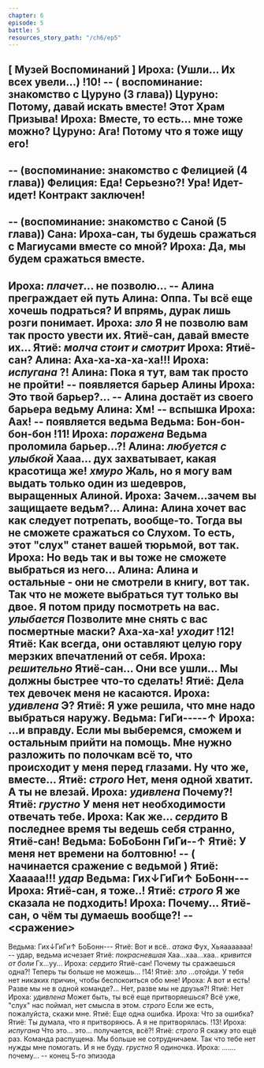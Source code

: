 ```yaml
---
chapter: 6
episode: 5
battle: 5
resources_story_path: "/ch6/ep5"
---
```

[ Музей Воспоминаний ]
Ироха: (Ушли... Их всех увели...)
!10!
-- ( воспоминание: знакомство с Цуруно (3 глава))
Цуруно: Потому, давай искать вместе! Этот Храм Призыва!
Ироха: Вместе, то есть... мне тоже можно?
Цуруно: Ага! Потому что я тоже ищу его!
--
-- (воспоминание: знакомство с Фелицией (4 глава))
Фелиция: Еда! Серьезно?! Ура! Идет-идет! Контракт заключен!
--
-- (воспоминание: знакомство с Саной (5 глава))
Сана: Ироха-сан, ты будешь сражаться с Магиусами вместе со мной?
Ироха: Да, мы будем сражаться вместе.
--
Ироха: *плачет*... не позволю...
-- Алина преграждает ей путь
Алина: Оппа. Ты всё еще хочешь подраться? И впрямь, дурак лишь розги понимает.
Ироха: *зло* Я не позволю вам так просто увести их. Ятиё-сан, давай вместе их...
Ятиё: *молча стоит и смотрит*
Ироха: Ятиё-сан?
Алина: Аха-ха-ха-ха-ха!!!
Ироха: *испугана* ?!
Алина: Пока я тут, вам так просто не пройти!
-- появляется барьер Алины
Ироха: Это твой барьер?...
-- Алина достаёт из своего барьера ведьму
Алина: Хм!
-- вспышка
Ироха: Аах!
-- появляется ведьма
Ведьма: Бон-бон-бон-бон
!11!
Ироха: *поражена* Ведьма проломила барьер...?!
Алина: *любуется с улыбкой* Хааа... дух захватывает, какая красотища же! *хмуро* Жаль, но я могу вам выдать только один из шедевров, выращенных Алиной.
Ироха: Зачем...зачем вы защищаете ведьм?...
Алина: Алина хочет вас как следует потрепать, вообще-то. Тогда вы не сможете сражаться со Слухом. То есть, этот "слух" станет вашей тюрьмой, вот так.
Ироха: Но ведь так и вы тоже не сможете выбраться из него...
Алина: Алина и остальные - они не смотрели в книгу, вот так. Так что не можете выбраться тут только вы двое. Я потом приду посмотреть на вас. *улыбается* Позволите мне снять с вас посмертные маски? Аха-ха-ха! *уходит*
!12!
Ятиё: Как всегда, они оставляют целую гору мерзких впечатлений от себя.
Ироха: *решительно* Ятиё-сан... Они все ушли... Мы должны быстрее что-то сделать!
Ятиё: Дела тех девочек меня не касаются.
Ироха: *удивлена* Э?
Ятиё: Я уже решила, что мне надо выбраться наружу.
Ведьма: ГиГи-----↑
Ироха: ...и вправду. Если мы выберемся, сможем и остальным прийти на помощь. Мне нужно разложить по полочкам всё то, что происходит у меня перед глазами. Ну что же, вместе...
Ятиё: *строго* Нет, меня одной хватит. А ты не влезай.
Ироха: *удивлена* Почему?!
Ятиё: *грустно* У меня нет необходимости отвечать тебе.
Ироха: Как же... *сердито* В последнее время ты ведешь себя странно, Ятиё-сан!
Ведьма: БоБоБонн ГиГи--↑
Ятиё: У меня нет времени на болтовню!
-- ( начинается сражение с ведьмой )
Ятиё: Хааааа!!! *удар*
Ведьма: Гих↓ГиГи↑ БоБонн---
Ироха: Ятиё-сан, я тоже..!
Ятиё: *строго* Я же сказала не подходить!
Ироха: Почему... Ятиё-сан, о чём ты думаешь вообще?!
-- <сражение>
--
Ведьма: Гих↓ГиГи↑ БоБонн---
Ятиё: Вот и всё.. *атака* Фух, Хьяааааааа!
-- удар, ведьма исчезает
Ятиё: *покрасневшая* Хаа...хаа...хаа.. *кривится от боли* Гх...уу...
Ироха: *сердито* Ятиё-сан! Почему ты сражаешься одна?! Теперь ты больше не можешь...
!14!
Ятиё: *зло* ...отойди. У тебя нет никаких причин, чтобы беспокоиться обо мне!
Ироха: А вот и есть! Разве мы не в одной команде?... Нет, разве мы не друзья?!
Ятиё: Нет
Ироха: *удивлена* Может быть, ты всё еще притворяешься? Всё уже, "слух" нас поймал, нет смысла в этом. *строго* Если же есть, пожалуйста, скажи мне.
Ятиё: Еще одна ошибка.
Ироха: Что за ошибка?
Ятиё: Ты думала, что я притворяюсь. А я не притворялась.
!13!
Ироха: *испугана* Что это... это... получается, всё?!
Ятиё: *строго* Я скажу это ещё раз. Команда распущена. Мы больше не сотрудничаем. Так что тебе нет нужды мне помогать. И я не буду. *грустно* Я одиночка.
Ироха: ....... почему...
-- конец 5-го эпизода
